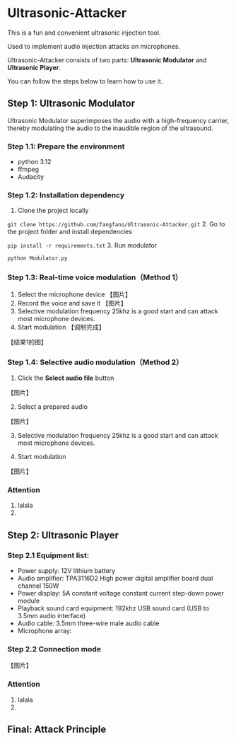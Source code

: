 # Ultrasonic-Attacker
This is a fun and convenient ultrasonic injection tool.

Used to implement audio injection attacks on microphones.

Ultrasonic-Attacker consists of two parts: **Ultrasonic Modulator** and **Ultrasonic Player**.

You can follow the steps below to learn how to use it.

## Step 1: Ultrasonic Modulator
Ultrasonic Modulator superimposes the audio with a high-frequency carrier, thereby modulating the audio to the inaudible region of the ultrasound.

### Step 1.1: Prepare the environment
- python 3.12
- ffmpeg
- Audacity

### Step 1.2: Installation dependency
1. Clone the project locally

``git clone https://github.com/fangfano/Ultrasonic-Attacker.git``
2. Go to the project folder and install dependencies

``pip install -r requirements.txt``
3. Run modulator

``python Modulator.py``

### Step 1.3: Real-time voice modulation（Method 1）
1. Select the microphone device
【图片】
2. Record the voice and save it
【图片】
3. Selective modulation frequency
25khz is a good start and can attack most microphone devices.
4. Start modulation
【调制完成】

【结果1的图】

### Step 1.4: Selective audio modulation（Method 2）
1. Click the **Select audio file** button

【图片】

2. Select a prepared audio

【图片】

3. Selective modulation frequency
25khz is a good start and can attack most microphone devices.

4. Start modulation

【图片】

### Attention
1. lalala
2. 

## Step 2: Ultrasonic Player
### Step 2.1 Equipment list: 
- Power supply: 12V lithium battery
- Audio amplifier: TPA3116D2 High power digital amplifier board dual channel 150W
- Power display: 5A constant voltage constant current step-down power module
- Playback sound card equipment: 192khz USB sound card (USB to 3.5mm audio interface)
- Audio cable: 3.5mm three-wire male audio cable
- Microphone array:

### Step 2.2 Connection mode
【图片】

### Attention
1. lalala
2. 

## Final: Attack Principle

